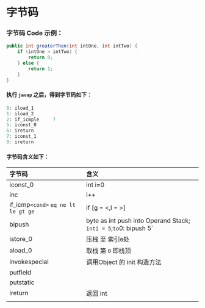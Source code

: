 # 字节码

### 字节码 Code 示例：

```java
public int greaterThen(int intOne, int intTwo) {
    if (intOne > intTwo) {
        return 0;
    } else {
        return 1;
    }
}
```

#### 执行 `javap` 之后，得到字节码如下：

```java
0: iload_1
1: iload_2
2: if_icmple     7
5: iconst_0
6: ireturn
7: iconst_1
8: ireturn
```

#### 字节码含义如下：

| 字节码 | 含义 |
| :--- | :--- |
| iconst\_0 | int i=0 |
| inc | i++ |
| if\_icmp`<cond>` `eq ne lt le gt ge` | if \[g = &lt;,l = &gt;\] |
| bipush | byte as int push into Operand Stack; `inti = 5`;`to`0: bipush 5\` |
| istore\_0 | 压栈 至 索引`0`处 |
| aload\_0 | 取栈 第 `0` 即栈顶 |
| invokespecial | 调用Object 的 init 构造方法 |
| putfield |  |
| putstatic |  |
| ireturn | 返回 int |
|  |  |

